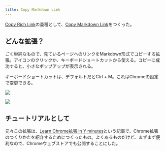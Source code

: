 ```yaml
---
title: Copy Markdown Link
---
```

[Copy Rich Link](https://chrome.google.com/webstore/detail/copy-rich-link/hikiamlgpdcabppakpmemaofmkgknpea)の亜種として、[Copy Markdown Link](https://chrome.google.com/webstore/detail/copy-markdown-link/gkceaaphhbeanfciglgpffnncfpipjpa)をつくった。

どんな拡張？
------

ごく単純なもので、見ているページへのリンクをMarkdown形式でコピーする拡張。アイコンのクリックか、キーボードショートカットから使える。コピーに成功すると、小さなポップアップが表示される。

キーボードショートカットは、デフォルトだとCtrl + M。これはChromeの設定で変更できる。

![](https://lh6.googleusercontent.com/Tu3EGD11kehk6lSiZN9Wwuhf5mD9zfiqGU1qOw7DsoHXSwk_mzR5-jZ5_zeU-UhOuPzBd8VnuvRJFjmgoo8UkqM0fwrJA9_wluzd22CuNRsDMLZHUZyaZTfJMTgobGg2Qyxi2aQasSvI7gasjXb8Cg)

![](https://lh6.googleusercontent.com/oquB8EB7dW9_1ohId_WxNTdeuwnDDvi4QENp-bmaAC2tHIpEYKcGfbvQApVibNcFQRNRcm-7cY-Cv38YDSLhmcFxgSkGrzedXbIfAA3n-QzEFYOq86DJzcib05HzD-7sQAb7n9DCnL1jkFOoJ3jdKw)

チュートリアルとして
----------

元々この拡張は、[Learn Chrome拡張 in Y minutes](https://r7kamura.com/articles/2022-05-18-learn-chrome-extention-in-y-minutes)という記事で、Chrome拡張のつくりかたを紹介するためにつくったもの。よくあるものだけど、まずまず便利なので、Chromeウェブストアでも公開することにした。
